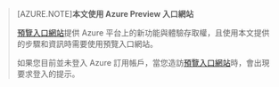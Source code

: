 
> [AZURE.NOTE]**本文使用 Azure Preview 入口網站**
> 
> [預覽入口網站](https://portal.azure.com/)提供 Azure 平台上的新功能與體驗存取權，且使用本文提供的步驟和資訊時需要使用預覽入口網站。
> 
> 如果您目前並未登入 Azure 訂用帳戶，當您造訪[預覽入口網站](https://portal.azure.com/)時，會出現要求登入的提示。

<!---HONumber=62-->